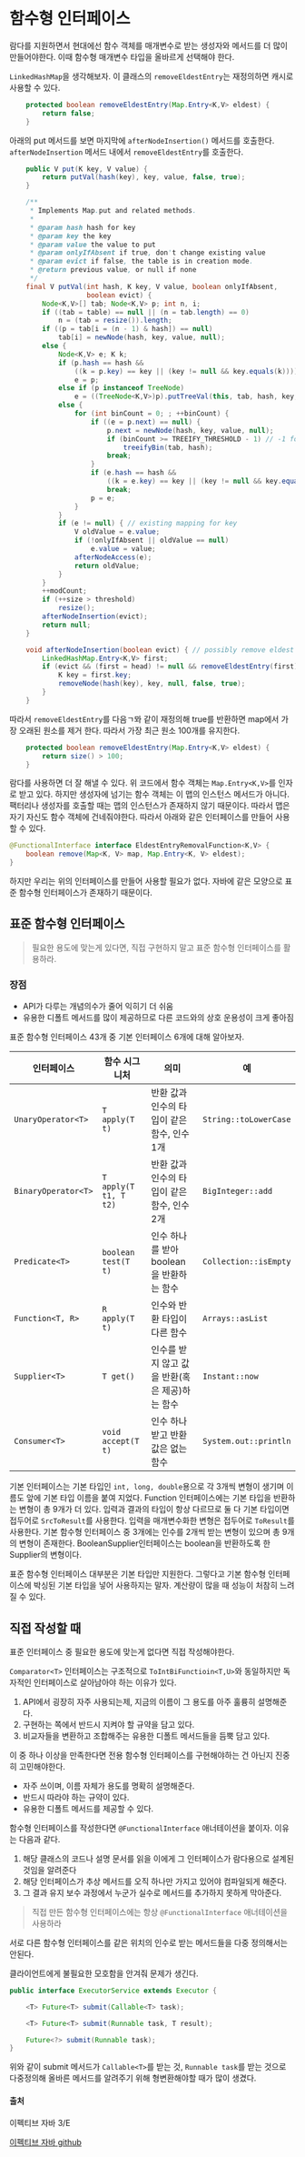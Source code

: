 # 함수형 인터페이스
람다를 지원하면서 현대에선 함수 객체를 매개변수로 받는 생성자와 메서드를 더 많이 만들어야한다. 이때 함수형 매개변수 타입을 올바르게 선택해야 한다. 

`LinkedHashMap`을 생각해보자. 이 클래스의 `removeEldestEntry`는 재정의하면 캐시로 사용할 수 있다. 

```java
    protected boolean removeEldestEntry(Map.Entry<K,V> eldest) {
        return false;
    }
```
아래의 put 메서드를 보면 마지막에 `afterNodeInsertion()` 메서드를 호출한다. `afterNodeInsertion` 메서드 내에서 `removeEldestEntry`를 호출한다. 


```java
    public V put(K key, V value) {
        return putVal(hash(key), key, value, false, true);
    }

    /**
     * Implements Map.put and related methods.
     *
     * @param hash hash for key
     * @param key the key
     * @param value the value to put
     * @param onlyIfAbsent if true, don't change existing value
     * @param evict if false, the table is in creation mode.
     * @return previous value, or null if none
     */
    final V putVal(int hash, K key, V value, boolean onlyIfAbsent,
                   boolean evict) {
        Node<K,V>[] tab; Node<K,V> p; int n, i;
        if ((tab = table) == null || (n = tab.length) == 0)
            n = (tab = resize()).length;
        if ((p = tab[i = (n - 1) & hash]) == null)
            tab[i] = newNode(hash, key, value, null);
        else {
            Node<K,V> e; K k;
            if (p.hash == hash &&
                ((k = p.key) == key || (key != null && key.equals(k))))
                e = p;
            else if (p instanceof TreeNode)
                e = ((TreeNode<K,V>)p).putTreeVal(this, tab, hash, key, value);
            else {
                for (int binCount = 0; ; ++binCount) {
                    if ((e = p.next) == null) {
                        p.next = newNode(hash, key, value, null);
                        if (binCount >= TREEIFY_THRESHOLD - 1) // -1 for 1st
                            treeifyBin(tab, hash);
                        break;
                    }
                    if (e.hash == hash &&
                        ((k = e.key) == key || (key != null && key.equals(k))))
                        break;
                    p = e;
                }
            }
            if (e != null) { // existing mapping for key
                V oldValue = e.value;
                if (!onlyIfAbsent || oldValue == null)
                    e.value = value;
                afterNodeAccess(e);
                return oldValue;
            }
        }
        ++modCount;
        if (++size > threshold)
            resize();
        afterNodeInsertion(evict);
        return null;
    }
```

```java
    void afterNodeInsertion(boolean evict) { // possibly remove eldest
        LinkedHashMap.Entry<K,V> first;
        if (evict && (first = head) != null && removeEldestEntry(first)) {
            K key = first.key;
            removeNode(hash(key), key, null, false, true);
        }
    }
```
따라서 `removeEldestEntry`를 다음ㄱ뫄 같이 재정의해 true를 반환하면 map에서 가장 오래된 원소를 제거 한다. 따라서 가장 최근 원소 100개를 유지한다.

```java
    protected boolean removeEldestEntry(Map.Entry<K,V> eldest) {
        return size() > 100;
    }
```

람다를 사용하면 더 잘 해낼 수 있다. 위 코드에서 함수 객체는 `Map.Entry<K,V>`를 인자로 받고 있다. 하지만 생성자에 넘기는 함수 객체는 이 맵의 인스턴스 메서드가 아니다. 팩터리나 생성자를 호출할 때는 맵의 인스턴스가 존재하지 않기 때문이다. 따라서 맵은 자기 자신도 함수 객체에 건네줘야한다. 따라서 아래와 같은 인터페이스를 만들어 사용할 수 있다. 

```java
@FunctionalInterface interface EldestEntryRemovalFunction<K,V> {
    boolean remove(Map<K, V> map, Map.Entry<K, V> eldest);
}
```

하지만 우리는 위의 인터페이스를 만들어 사용할 필요가 없다. 자바에 같은 모양으로 표준 함수형 인터페이스가 존재하기 때문이다. 

## 표준 함수형 인터페이스
> 필요한 용도에 맞는게 있다면, 직접 구현하지 말고 표준 함수형 인터페이스를 활용하라.

### 장점
- API가 다루는 개념의수가 줄어 익히기 더 쉬움
- 유용한 디폴트 메서드를 많이 제공하므로 다른 코드와의 상호 운용성이 크게 좋아짐

표준 함수형 인터페이스 43개 중 기본 인터페이스 6개에 대해 알아보자. 

| 인터페이스 | 함수 시그니처 | 의미 |  예 |
| ------- | ---------- | --- | -- |
| `UnaryOperator<T>` | `T apply(T t)` | 반환 값과 인수의 타입이 같은 함수, 인수 1개 | `String::toLowerCase` |
|`BinaryOperator<T>` | `T apply(T t1, T t2)` | 반환 값과 인수의 타입이 같은 함수, 인수 2개 | `BigInteger::add` |
| `Predicate<T>` | `boolean test(T t)` | 인수 하나를 받아 boolean을 반환하는 함수 | `Collection::isEmpty` |
| `Function<T, R>` | `R apply(T t)` | 인수와 반환 타입이 다른 함수 | `Arrays::asList` |
| `Supplier<T>` | `T get()` | 인수를 받지 않고 값을 반환(혹은 제공)하는 함수 | `Instant::now` |
| `Consumer<T>` | `void accept(T t)` | 인수 하나 받고 반환 값은 없는 함수 | `System.out::println` |

기본 인터페이스는 기본 타입인 `int, long, double`용으로 각 3개씩 변형이 생기며 이름도 앞에 기본 타입 이름을 붙여 지었다. 
Function 인터페이스에는 기본 타입을 반환하는 변형이 총 9개가 더 있다. 입력과 결과의 타입이 항상 다르므로 둘 다 기본 타입이면 접두어로 `SrcToResult`를 사용한다. 입력을 매개변수화한 변형은 접두어로 `ToResult`를 사용한다. 
기본 함수형 인터페이스 중 3개에는 인수를 2개씩 받는 변형이 있으며 총 9개의 변형이 존재한다.
BooleanSupplier인터페이스는 boolean을 반환하도록 한 Supplier의 변형이다. 

표준 함수형 인터페이스 대부분은 기본 타입만 지원한다. 그렇다고 기본 함수형 인터페이스에 박싱된 기본 타입을 넣어 사용하지는 말자. 계산량이 많을 때 성능이 처참히 느려질 수 있다. 

## 직접 작성할 때
표준 인터페이스 중 필요한 용도에 맞는게 없다면 직접 작성해야한다. 

`Comparator<T>` 인터페이스는 구조적으로 `ToIntBiFunctioin<T,U>`와 동일하지만 독자적인 인터페이스로 살아남아야 하는 이유가 있다. 

1. API에서 굉장히 자주 사용되는제, 지금의 이름이 그 용도를 아주 훌륭히 설명해준다. 
2. 구현하는 쪽에서 반드시 지켜야 할 규약을 담고 있다. 
3. 비교자들을 변환하고 조합해주는 유용한 디폴트 메서드들을 듬뿍 담고 있다. 

이 중 하나 이상을 만족한다면 전용 함수형 인터페이스를 구현해야하는 건 아닌지 진중히 고민해야한다. 

- 자주 쓰이며, 이름 자체가 용도를 명확히 설명해준다. 
- 반드시 따라야 하는 규약이 있다. 
- 유용한 디폴트 메서드를 제공할 수 있다. 

함수형 인터페이스를 작성한다면 `@FunctionalInterface` 애너테이션을 붙이자. 이유는 다음과 같다. 

1. 해당 클래스의 코드나 설명 문서를 읽을 이에게 그 인터페이스가 람다용으로 설계된 것임을 알려준다 
2. 해당 인터페이스가 추상 메서드를 오직 하나만 가지고 있어야 컴파일되게 해준다. 
3. 그 결과 유지 보수 과정에서 누군가 실수로 메서드를 추가하지 못하게 막아준다. 

>직접 만든 함수형 인터페이스에는 항상 `@FunctionalInterface` 애너테이션을 사용하라

서로 다른 함수형 인터페이스를 같은 위치의 인수로 받는 메서드들을 다중 정의해서는 안된다. 

클라이언트에게 불필요한 모호함을 안겨줘 문제가 생긴다. 

```java
public interface ExecutorService extends Executor {

	<T> Future<T> submit(Callable<T> task);

    <T> Future<T> submit(Runnable task, T result);

    Future<?> submit(Runnable task);
}
```
위와 같이 submit 메서드가 `Callable<T>`를 받는 것, `Runnable task`를 받는 것으로 다중정의해 올바른 메서드를 알려주기 위해 형변환해야할 때가 많이 생겼다. 

#### 출처

이펙티브 자바 3/E


[이펙티브 자바 github](https://github.com/WegraLee/effective-java-3e-source-code/tree/master)
